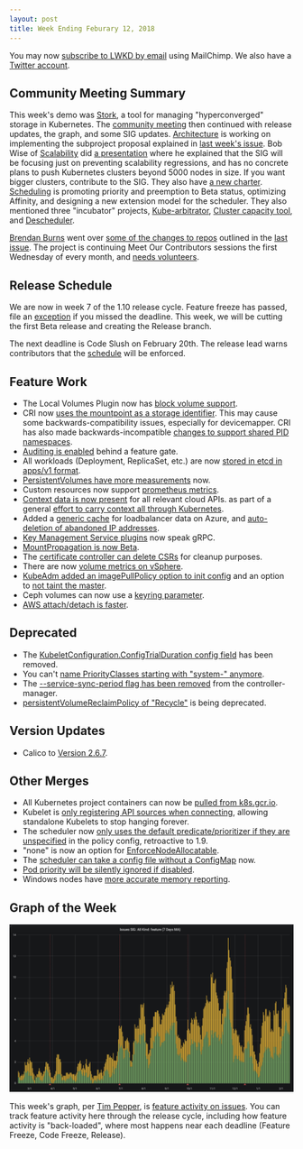 ```yaml
---
layout: post
title: Week Ending Feburary 12, 2018
---
```


You may now [subscribe to LWKD by email](http://eepurl.com/dkBy_j) using MailChimp.  We also have a [Twitter account](https://twitter.com/LWKDNews).

## Community Meeting Summary

This week's demo was [Stork](https://github.com/libopenstorage/stork), a tool for managing "hyperconverged" storage in Kubernetes.  The [community meeting](https://docs.google.com/document/d/1VQDIAB0OqiSjIHI8AWMvSdceWhnz56jNpZrLs6o7NJY) then continued with release updates, the graph, and some SIG updates.  [Architecture](https://github.com/kubernetes/community/tree/master/sig-architecture) is working on implementing the subproject proposal explained in [last week's issue](/2018/20180205).  Bob Wise of [Scalability](https://github.com/kubernetes/community/tree/master/sig-scalability) did [a presentation](https://docs.google.com/presentation/d/1QunsQVGe4Ky570dI3hwBPH-BdD65wHkMz-g0S_fPYww/edit#slide=id.p) where he explained that the SIG will be focusing just on preventing scalability regressions, and has no concrete plans to push Kubernetes clusters beyond 5000 nodes in size.  If you want bigger clusters, contribute to the SIG. They also have [a new charter](https://github.com/kubernetes/community/pull/1607).  [Scheduling](https://github.com/kubernetes/community/tree/master/sig-scheduling) is promoting priority and preemption to Beta status, optimizing Affinity, and designing a new extension model for the scheduler.  They also mentioned three "incubator" projects, [Kube-arbitrator](https://github.com/kubernetes-incubator/kube-arbitrator), [Cluster capacity tool](https://github.com/kubernetes-incubator/cluster-capacity), and [Descheduler](https://github.com/kubernetes-incubator/descheduler).

[Brendan Burns](https://github.com/brendandburns) went over [some of the changes to repos](https://github.com/kubernetes/community/pull/1752) outlined in the [last issue](/2018/20180205).  The project is continuing Meet Our Contributors sessions the first Wednesday of every month, and [needs volunteers](https://github.com/kubernetes/community/issues/1753).

## Release Schedule

We are now in week 7 of the 1.10 release cycle.  Feature freeze has passed, file an [exception](https://github.com/kubernetes/features/blob/master/EXCEPTIONS.md) if you missed the deadline.  This week, we will be cutting the first Beta release and creating the Release branch.

The next deadline is Code Slush on February 20th.  The release lead warns contributors that the [schedule](https://github.com/kubernetes/sig-release/blob/master/releases/release-1.10/release-1.10.md) will be enforced.

## Feature Work

* The Local Volumes Plugin now has [block volume support](https://github.com/kubernetes/kubernetes/pull/59303).
* CRI now [uses the mountpoint as a storage identifier](https://github.com/kubernetes/kubernetes/pull/59475).  This may cause some backwards-compatibility issues, especially for devicemapper.  CRI has also made backwards-incompatible [changes to support shared PID namespaces](https://github.com/kubernetes/kubernetes/pull/58973).
* [Auditing is enabled](https://github.com/kubernetes/kubernetes/pull/59067) behind a feature gate.
* All workloads (Deployment, ReplicaSet, etc.) are now [stored in etcd in apps/v1 format](https://github.com/kubernetes/kubernetes/pull/58854).
* [PersistentVolumes have more measurements](https://github.com/kubernetes/kubernetes/pull/57872) now.
* Custom resources now support [prometheus metrics](https://github.com/kubernetes/kubernetes/pull/57682).
* [Context data is now present](https://github.com/kubernetes/kubernetes/pull/59287) for all relevant cloud APIs. as part of a general [effort to carry context all through Kubernetes](https://github.com/kubernetes/kubernetes/issues/815).
* Added a [generic cache](https://github.com/kubernetes/kubernetes/pull/59520) for loadbalancer data on Azure, and [auto-deletion of abandoned IP addresses](https://github.com/kubernetes/kubernetes/pull/59340).
* [Key Management Service plugins](https://github.com/kubernetes/kubernetes/pull/55684) now speak gRPC.
* [MountPropagation is now Beta](https://github.com/kubernetes/kubernetes/pull/59252).
* The [certificate controller can delete CSRs](https://github.com/kubernetes/kubernetes/pull/59375) for cleanup purposes.
* There are now [volume metrics on vSphere](https://github.com/kubernetes/kubernetes/pull/59328).
* [KubeAdm added an imagePullPolicy option to init config](https://github.com/kubernetes/kubernetes/pull/58960) and an option to [not taint the master](https://github.com/kubernetes/kubernetes/pull/55479).
* Ceph volumes can now use a [keyring parameter](https://github.com/kubernetes/kubernetes/pull/58287).
* [AWS attach/detach is faster](https://github.com/kubernetes/kubernetes/pull/56974).

## Deprecated

* The [KubeletConfiguration.ConfigTrialDuration config field](https://github.com/kubernetes/kubernetes/pull/59628) has been removed.
* You can't [name PriorityClasses starting with "system-" anymore](https://github.com/kubernetes/kubernetes/pull/59382).
* The [--service-sync-period flag has been removed](https://github.com/kubernetes/kubernetes/pull/59359) from the controller-manager.
* [persistentVolumeReclaimPolicy of "Recycle"](https://github.com/kubernetes/kubernetes/issues/59060) is being deprecated.

## Version Updates

* Calico to [Version 2.6.7](https://github.com/kubernetes/kubernetes/pull/59130).

## Other Merges

* All Kubernetes project containers can now be [pulled from k8s.gcr.io](https://github.com/kubernetes/kubernetes/pull/57824).
* Kubelet is [only registering API sources when connecting](https://github.com/kubernetes/kubernetes/pull/59276), allowing standalone Kubelets to stop hanging forever.
* The scheduler now [only uses the default predicate/prioritizer if they are unspecified](https://github.com/kubernetes/kubernetes/pull/59363) in the policy config, retroactive to 1.9.
* "none" is now an option for [EnforceNodeAllocatable](https://github.com/kubernetes/kubernetes/pull/59515).
* The [scheduler can take a config file without a ConfigMap](https://github.com/kubernetes/kubernetes/pull/59386) now.
* [Pod priority will be silently ignored if disabled](https://github.com/kubernetes/kubernetes/pull/59291).
* Windows nodes have [more accurate memory reporting](https://github.com/kubernetes/kubernetes/pull/57124).

## Graph of the Week

![issue tracking graph](/2018/images/issue_tracking.png)

This week's graph, per [Tim Pepper](https://github.com/tpepper), is [feature activity on issues](https://k8s.devstats.cncf.io/d/000000031/sig-issues?orgId=1&from=now-1y&to=now&var-period=d7&var-sig=All&var-kind=feature).  You can track feature activity here through the release cycle, including how feature activity is "back-loaded", where most happens near each deadline (Feature Freeze, Code Freeze, Release).
